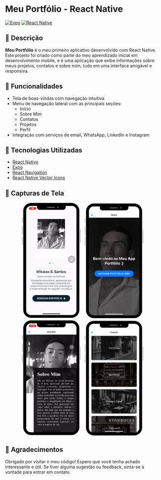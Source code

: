 # Meu Portfólio - React Native

[![Expo](https://img.shields.io/badge/Expo-000000?style=for-the-badge&logo=expo&logoColor=white)](https://expo.dev/)
[![React Native](https://img.shields.io/badge/React%20Native-20232A?style=for-the-badge&logo=react&logoColor=61DAFB)](https://reactnative.dev/)

## 📜 Descrição

**Meu Portfólio** é o meu primeiro aplicativo desenvolvido com React Native. Este projeto foi criado como parte do meu aprendizado inicial em desenvolvimento mobile, e é uma aplicação que exibe informações sobre meus projetos, contatos e sobre mim, tudo em uma interface amigável e responsiva.

## 📱 Funcionalidades

- Tela de boas-vindas com navegação intuitiva
- Menu de navegação lateral com as principais seções:
  - Início
  - Sobre Mim
  - Contatos
  - Projetos
  - Perfil
- Integração com serviços de email, WhatsApp, LinkedIn e Instagram

## 🚀 Tecnologias Utilizadas

- [React Native](https://reactnative.dev/)
- [Expo](https://expo.dev/)
- [React Navigation](https://reactnavigation.org/)
- [React Native Vector Icons](https://oblador.github.io/react-native-vector-icons/)

## 📸 Capturas de Tela

<p align="center">
  <img src="assets/layout-app-welcome.png" alt="Welcome" width="200">
  <img src="assets/layoutPage.png" alt="Home" width="200"/>
  <img src="assets/layout-app-about.png" alt="About Me" width="200"/>
  <img src="assets/layout-app-project.png" alt="Projects Screen" width="200"/>
</p>

## 🙏 Agradecimentos
Obrigado por visitar o meu código! Espero que você tenha achado interessante e útil. Se tiver alguma sugestão ou feedback, sinta-se à vontade para entrar em contato.


